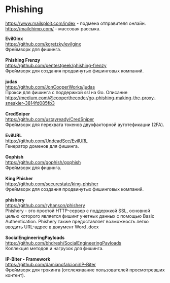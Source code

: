 # Phishing
https://www.mailsploit.com/index - подмена отправителя онлайн.
https://mailchimp.com/ - массовая рассыка.

<b>EvilGinx</b><br>
https://github.com/kgretzky/evilginx<br>
Фреймворк для фишинга.<br>
<br>
<b>Phishing Frenzy</b><br>
https://github.com/pentestgeek/phishing-frenzy<br>
Фреймворк для создания продвинутых фишинговых компаний.<br>
<br>
<b>judas</b><br>
https://github.com/JonCooperWorks/judas<br>
Прокси для фишинга с поддержкой ssl на Go. Описание https://medium.com/@cooperthecoder/go-phishing-making-the-proxy-sneakier-3814fd085fb3<br>
<br>
<b>CredSniper</b><br>
https://github.com/ustayready/CredSniper<br>
Фреймворк для перехвата токенов двухфакторной аутотефикации (2FA).<br>
<br>
<b>EvilURL</b><br>
https://github.com/UndeadSec/EvilURL<br>
Генератор доменов для фишинга.<br>
<br>
<b>Gophish</b><br>
https://github.com/gophish/gophish<br>
Фреймворк для фишинга.<br>
<br>
<b>King Phisher</b><br>
https://github.com/securestate/king-phisher<br>
Фреймворк для создания продвинутых фишинговых компаний.<br>
<br>
<b>phishery</b><br>
https://github.com/ryhanson/phishery<br>
Phishery - это простой HTTP-сервер с поддержкой SSL, основной целью которого является фишинг учетных данных с помощью Basic Authentication. Phishery также предоставляет возможность легко вводить URL-адрес в документ Word .docx<br>
<br>
<b>SocialEngineeringPayloads</b><br>
https://github.com/bhdresh/SocialEngineeringPayloads<br>
Коллекция методов и нагрузок для фишинга.<br>
<br>
<b>IP-Biter - Framework</b><br>
https://github.com/damianofalcioni/IP-Biter<br>
Фреймворк для трэкинга (отслеживание пользователей просмотревших контент).<br>
<br>
